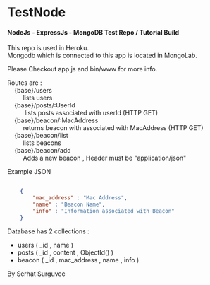 # TestNode
#### NodeJs - ExpressJs - MongoDB Test Repo / Tutorial Build

This repo is used in Heroku.  <br/> 
Mongodb which is connected to this app is located in MongoLab.

Please Checkout app.js and bin/www for more info.

Routes are :   
 &nbsp;&nbsp;&nbsp;&nbsp;{base}/users  
 &nbsp;&nbsp;&nbsp;&nbsp;&nbsp;&nbsp;&nbsp;&nbsp; lists users  
 &nbsp;&nbsp;&nbsp;&nbsp;{base}/posts/:UserId   
 &nbsp;&nbsp;&nbsp;&nbsp; &nbsp;&nbsp;&nbsp;&nbsp; lists posts associated with userId (HTTP GET)  
 &nbsp;&nbsp;&nbsp;&nbsp;{base}/beacon/:MacAddress  
 &nbsp;&nbsp;&nbsp;&nbsp;&nbsp;&nbsp;&nbsp;&nbsp; returns beacon with associated with MacAddress (HTTP GET)   
 &nbsp;&nbsp;&nbsp;&nbsp;{base}/beacon/list  
 &nbsp;&nbsp;&nbsp;&nbsp;&nbsp;&nbsp;&nbsp;&nbsp; lists beacons  
 &nbsp;&nbsp;&nbsp;&nbsp;{base}/beacon/add  
 &nbsp;&nbsp;&nbsp;&nbsp;&nbsp;&nbsp;&nbsp;&nbsp; Adds a new beacon , Header must be "application/json"  

Example JSON
```json
	
	{
	    "mac_address" : "Mac Address",
	    "name" : "Beacon Name",
	    "info" : "Information associated with Beacon"
	}

```

Database has 2 collections :
  - users ( _id , name )  
  - posts ( _id , content , ObjectId() )
  - beacon ( _id , mac_address , name , info )


  By Serhat Surguvec
  

